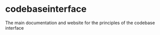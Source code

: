 # codebaseinterface
The main documentation and website for the principles of the codebase interface
